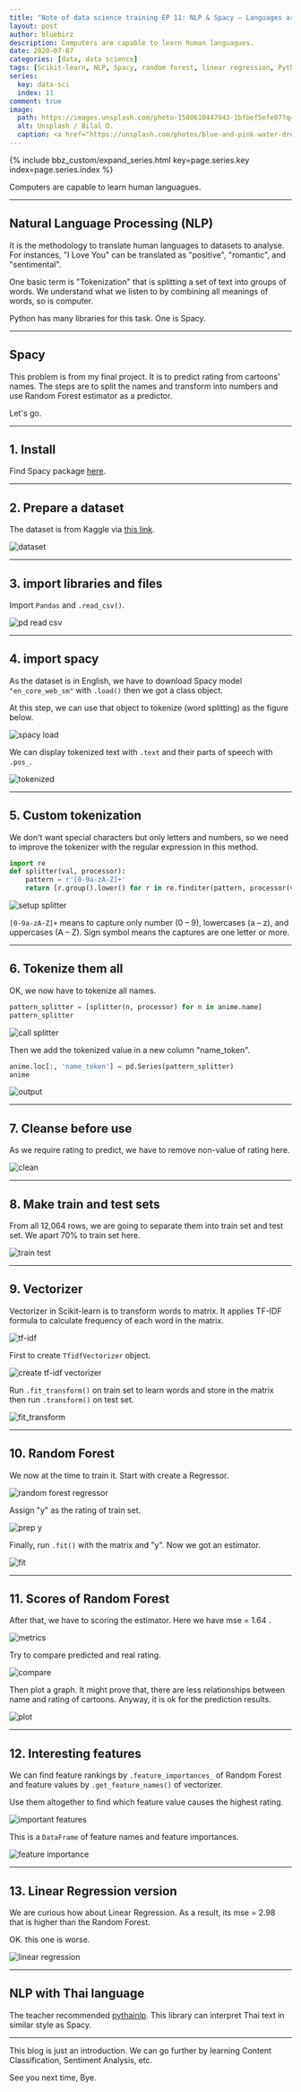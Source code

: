 ```yaml
---
title: "Note of data science training EP 11: NLP & Spacy – Languages are borderless"
layout: post
author: bluebirz
description: Computers are capable to learn human languagues.
date: 2020-07-07
categories: [data, data science]
tags: [Scikit-learn, NLP, Spacy, random forest, linear regression, Python]
series:
  key: data-sci
  index: 11
comment: true
image:
  path: https://images.unsplash.com/photo-1580610447943-1bfbef5efe07?q=80&w=2070&auto=format&fit=crop&ixlib=rb-4.0.3&ixid=M3wxMjA3fDB8MHxwaG90by1wYWdlfHx8fGVufDB8fHx8fA%3D%3D
  alt: Unsplash / Bilal O.
  caption: <a href="https://unsplash.com/photos/blue-and-pink-water-droplets-ljXekphwr40">Unsplash / Bilal O.</a>
---
```


{% include bbz_custom/expand_series.html key=page.series.key index=page.series.index %}

Computers are capable to learn human languagues.

---

## Natural Language Processing (NLP)

It is the methodology to translate human languages to datasets to analyse. For instances, "I Love You" can be translated as "positive", "romantic", and "sentimental".

One basic term is "Tokenization" that is splitting a set of text into groups of words. We understand what we listen to by combining all meanings of words, so is computer.

Python has many libraries for this task. One is Spacy.

---

## Spacy

This problem is from my final project. It is to predict rating from cartoons' names. The steps are to split the names and transform into numbers and use Random Forest estimator as a predictor.

Let's go.

---

## 1. Install

Find Spacy package [here](https://spacy.io/usage#installation).

---

## 2. Prepare a dataset

The dataset is from Kaggle via [this link](https://www.kaggle.com/CooperUnion/anime-recommendations-database?select=anime.csv).

![dataset](https://bluebirzdotnet.s3.ap-southeast-1.amazonaws.com/note-data-science-eps/ep-11/Screen-Shot-2020-06-23-at-22.45.18.png)

---

## 3. import libraries and files

Import `Pandas` and `.read_csv()`.

![pd read csv](https://bluebirzdotnet.s3.ap-southeast-1.amazonaws.com/note-data-science-eps/ep-11/Screen-Shot-2020-06-23-at-22.45.49.png)

---

## 4. import spacy

As the dataset is in English, we have to download Spacy model `"en_core_web_sm"` with `.load()` then we got a class object.

At this step, we can use that object to tokenize (word splitting) as the figure below.

![spacy load](https://bluebirzdotnet.s3.ap-southeast-1.amazonaws.com/note-data-science-eps/ep-11/Screen-Shot-2020-06-23-at-22.46.03.png)

We can display tokenized text with `.text` and their parts of speech with `.pos_`.

![tokenized](https://bluebirzdotnet.s3.ap-southeast-1.amazonaws.com/note-data-science-eps/ep-11/Screen-Shot-2020-06-26-at-20.20.51.png)

---

## 5. Custom tokenization

We don't want special characters but only letters and numbers, so we need to improve the tokenizer with the regular expression in this method.

```py
import re
def splitter(val, processor):
    pattern = r'[0-9a-zA-Z]+'
    return [r.group().lower() for r in re.finditer(pattern, processor(val).text)]
```

![setup splitter](https://bluebirzdotnet.s3.ap-southeast-1.amazonaws.com/note-data-science-eps/ep-11/Screen-Shot-2020-06-23-at-22.46.22.png)

`[0-9a-zA-Z]+` means to capture only number (0 – 9), lowercases (a – z), and uppercases (A – Z). Sign symbol means the captures are one letter or more.

---

## 6. Tokenize them all

OK, we now have to tokenize all names.

```py
pattern_splitter = [splitter(n, processor) for n in anime.name]
pattern_splitter
```

![call splitter](https://bluebirzdotnet.s3.ap-southeast-1.amazonaws.com/note-data-science-eps/ep-11/Screen-Shot-2020-06-23-at-22.46.30.png)

Then we add the tokenized value in a new column "name_token".

```py
anime.loc[:, 'name_token'] = pd.Series(pattern_splitter)
anime
```

![output](https://bluebirzdotnet.s3.ap-southeast-1.amazonaws.com/note-data-science-eps/ep-11/Screen-Shot-2020-06-23-at-22.46.39.png)

---

## 7. Cleanse before use

As we require rating to predict, we have to remove non-value of rating here.

![clean](https://bluebirzdotnet.s3.ap-southeast-1.amazonaws.com/note-data-science-eps/ep-11/Screen-Shot-2020-06-23-at-22.46.50.png)

---

## 8. Make train and test sets

From all 12,064 rows, we are going to separate them into train set and test set. We apart 70% to train set here.

![train test](https://bluebirzdotnet.s3.ap-southeast-1.amazonaws.com/note-data-science-eps/ep-11/Screen-Shot-2020-06-23-at-22.47.27.png)

---

## 9. Vectorizer

Vectorizer in Scikit-learn is to transform words to matrix. It applies TF-IDF formula to calculate frequency of each word in the matrix.

![tf-idf](https://bluebirzdotnet.s3.ap-southeast-1.amazonaws.com/note-data-science-eps/ep-11/vectorizer.png)

First to create `TfidfVectorizer` object.

![create tf-idf vectorizer](https://bluebirzdotnet.s3.ap-southeast-1.amazonaws.com/note-data-science-eps/ep-11/Screen-Shot-2020-06-23-at-22.47.13.png)

Run `.fit_transform()` on train set to learn words and store in the matrix then run `.transform()` on test set.

![fit_transform](https://bluebirzdotnet.s3.ap-southeast-1.amazonaws.com/note-data-science-eps/ep-11/Screen-Shot-2020-06-23-at-22.47.58.png)

---

## 10. Random Forest

We now at the time to train it. Start with create a Regressor.

![random forest regressor](https://bluebirzdotnet.s3.ap-southeast-1.amazonaws.com/note-data-science-eps/ep-11/Screen-Shot-2020-06-23-at-22.48.12.png)

Assign "y" as the rating of train set.

![prep y](https://bluebirzdotnet.s3.ap-southeast-1.amazonaws.com/note-data-science-eps/ep-11/Screen-Shot-2020-06-23-at-22.48.24.png)

Finally, run `.fit()` with the matrix and "y". Now we got an estimator.

![fit](https://bluebirzdotnet.s3.ap-southeast-1.amazonaws.com/note-data-science-eps/ep-11/Screen-Shot-2020-06-23-at-22.48.30.png)

---

## 11. Scores of Random Forest

After that, we have to scoring the estimator. Here we have mse = 1.64 .

![metrics](https://bluebirzdotnet.s3.ap-southeast-1.amazonaws.com/note-data-science-eps/ep-11/Screen-Shot-2020-06-23-at-22.48.41.png)

Try to compare predicted and real rating.

![compare](https://bluebirzdotnet.s3.ap-southeast-1.amazonaws.com/note-data-science-eps/ep-11/Screen-Shot-2020-06-23-at-22.48.49.png)

Then plot a graph. It might prove that, there are less relationships between name and rating of cartoons. Anyway, it is ok for the prediction results.

![plot](https://bluebirzdotnet.s3.ap-southeast-1.amazonaws.com/note-data-science-eps/ep-11/Screen-Shot-2020-06-23-at-22.49.58.png)

---

## 12. Interesting features

We can find feature rankings by `.feature_importances_` of Random Forest and feature values by `.get_feature_names()` of vectorizer.

Use them altogether to find which feature value causes the highest rating.

![important features](https://bluebirzdotnet.s3.ap-southeast-1.amazonaws.com/note-data-science-eps/ep-11/Screen-Shot-2020-06-23-at-22.50.45.png)

This is a `DataFrame` of feature names and feature importances.

![feature importance](https://bluebirzdotnet.s3.ap-southeast-1.amazonaws.com/note-data-science-eps/ep-11/Screen-Shot-2020-06-23-at-22.51.23.png)

---

## 13. Linear Regression version

We are curious how about Linear Regression. As a result, its mse = 2.98 that is higher than the Random Forest.

OK. this one is worse.

![linear regression](https://bluebirzdotnet.s3.ap-southeast-1.amazonaws.com/note-data-science-eps/ep-11/Screen-Shot-2020-06-23-at-22.52.09.png)

---

## NLP with Thai language

The teacher recommended [pythainlp](https://github.com/PyThaiNLP/pythainlp). This library can interpret Thai text in similar style as Spacy.

---

This blog is just an introduction. We can go further by learning Content Classification, Sentiment Analysis, etc.

See you next time, Bye.
